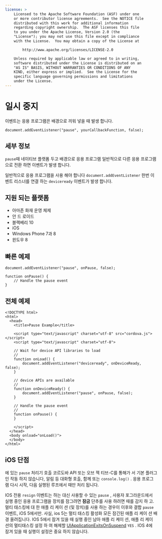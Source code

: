 ```yaml
---
license: >
    Licensed to the Apache Software Foundation (ASF) under one
    or more contributor license agreements.  See the NOTICE file
    distributed with this work for additional information
    regarding copyright ownership.  The ASF licenses this file
    to you under the Apache License, Version 2.0 (the
    "License"); you may not use this file except in compliance
    with the License.  You may obtain a copy of the License at

        http://www.apache.org/licenses/LICENSE-2.0

    Unless required by applicable law or agreed to in writing,
    software distributed under the License is distributed on an
    "AS IS" BASIS, WITHOUT WARRANTIES OR CONDITIONS OF ANY
    KIND, either express or implied.  See the License for the
    specific language governing permissions and limitations
    under the License.
---
```


# 일시 중지

이벤트는 응용 프로그램은 배경으로 끼워 넣을 때 발생 합니다.

    document.addEventListener("pause", yourCallbackFunction, false);
    

## 세부 정보

`pause`때 네이티브 플랫폼 두고 배경으로 응용 프로그램 일반적으로 다른 응용 프로그램으로 전환 하면 이벤트가 발생 합니다.

일반적으로 응용 프로그램을 사용 해야 합니다 `document.addEventListener` 한번 이벤트 리스너를 연결 하는 `deviceready` 이벤트가 발생 합니다.

## 지원 되는 플랫폼

*   아마존 화재 운영 체제
*   안 드 로이드
*   블랙베리 10
*   iOS
*   Windows Phone 7과 8
*   윈도우 8

## 빠른 예제

    document.addEventListener("pause", onPause, false);
    
    function onPause() {
        // Handle the pause event
    }
    

## 전체 예제

    <!DOCTYPE html>
    <html>
      <head>
        <title>Pause Example</title>
    
        <script type="text/javascript" charset="utf-8" src="cordova.js"></script>
        <script type="text/javascript" charset="utf-8">
    
        // Wait for device API libraries to load
        //
        function onLoad() {
            document.addEventListener("deviceready", onDeviceReady, false);
        }
    
        // device APIs are available
        //
        function onDeviceReady() {
            document.addEventListener("pause", onPause, false);
        }
    
        // Handle the pause event
        //
        function onPause() {
        }
    
        </script>
      </head>
      <body onload="onLoad()">
      </body>
    </html>
    

## iOS 단점

에 있는 `pause` 처리기 호출 코르도바 API 또는 오브 젝 티브-C를 통해가 서 기본 플러그인 작동 하지 않습니다, 알림 등 대화형 호출, 함께 또는 `console.log()` . 응용 프로그램 다시 시작, 다음 실행된 루프에서 때만 처리 됩니다.

IOS 전용 `resign` 이벤트는 하는 대신 사용할 수 있는 `pause` , 사용자 포그라운드에서 실행 중인 응용 프로그램을 장치를 잠그려면 **잠금** 단추를 사용 하려면 때를 감지 하 고. 멀티 태스킹에 대 한 애플 리 케이 션 (및 장치)를 사용 하는 경우이 이후와 결합 `pause` 이벤트, iOS 5에서만. 사실, ios 5는 멀티 태스킹 활성화 모든 잠긴된 애플 리 케이 션 배경 올려집니다. IOS 5에서 잠겨 있을 때 실행 중인 남아 애플 리 케이 션, 애플 리 케이 션의 멀티태스킹 설정 하 여 해제할 [UIApplicationExitsOnSuspend][1] `YES` . IOS 4에 잠겨 있을 때 실행이 설정은 중요 하지 않습니다.

 [1]: http://developer.apple.com/library/ios/#documentation/general/Reference/InfoPlistKeyReference/Articles/iPhoneOSKeys.html